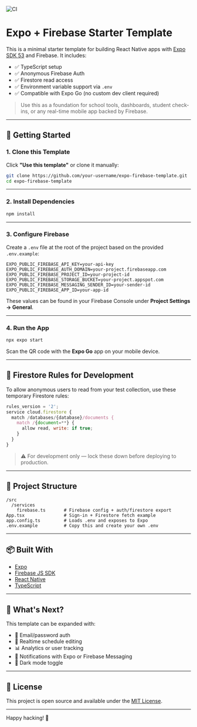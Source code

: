 ![CI](https://github.com/flyleafsg/my-bites/actions/workflows/detox.yml/badge.svg)









# Expo + Firebase Starter Template

This is a minimal starter template for building React Native apps with [Expo SDK 53](https://docs.expo.dev) and Firebase. It includes:

- ✅ TypeScript setup
- ✅ Anonymous Firebase Auth
- ✅ Firestore read access
- ✅ Environment variable support via `.env`
- ✅ Compatible with Expo Go (no custom dev client required)

> Use this as a foundation for school tools, dashboards, student check-ins, or any real-time mobile app backed by Firebase.

---

## 🚀 Getting Started

### 1. Clone this Template

Click **"Use this template"** or clone it manually:

```bash
git clone https://github.com/your-username/expo-firebase-template.git
cd expo-firebase-template
```

---

### 2. Install Dependencies

```bash
npm install
```

---

### 3. Configure Firebase

Create a `.env` file at the root of the project based on the provided `.env.example`:

```env
EXPO_PUBLIC_FIREBASE_API_KEY=your-api-key
EXPO_PUBLIC_FIREBASE_AUTH_DOMAIN=your-project.firebaseapp.com
EXPO_PUBLIC_FIREBASE_PROJECT_ID=your-project-id
EXPO_PUBLIC_FIREBASE_STORAGE_BUCKET=your-project.appspot.com
EXPO_PUBLIC_FIREBASE_MESSAGING_SENDER_ID=your-sender-id
EXPO_PUBLIC_FIREBASE_APP_ID=your-app-id
```

These values can be found in your Firebase Console under **Project Settings → General**.

---

### 4. Run the App

```bash
npx expo start
```

Scan the QR code with the **Expo Go** app on your mobile device.

---

## 🔐 Firestore Rules for Development

To allow anonymous users to read from your test collection, use these temporary Firestore rules:

```js
rules_version = '2';
service cloud.firestore {
  match /databases/{database}/documents {
    match /{document=**} {
      allow read, write: if true;
    }
  }
}
```

> ⚠️ For development only — lock these down before deploying to production.

---

## 📁 Project Structure

```
/src
  /services
    firebase.ts       # Firebase config + auth/firestore export
App.tsx               # Sign-in + Firestore fetch example
app.config.ts         # Loads .env and exposes to Expo
.env.example          # Copy this and create your own .env
```

---

## 📦 Built With

- [Expo](https://expo.dev/)
- [Firebase JS SDK](https://firebase.google.com/docs/web/setup)
- [React Native](https://reactnative.dev/)
- [TypeScript](https://www.typescriptlang.org/)

---

## 🧪 What's Next?

This template can be expanded with:

- 🔐 Email/password auth
- 🧾 Realtime schedule editing
- 📊 Analytics or user tracking
- 🔔 Notifications with Expo or Firebase Messaging
- 🎨 Dark mode toggle

---

## 📜 License

This project is open source and available under the [MIT License](LICENSE).

---

Happy hacking! 🚀
